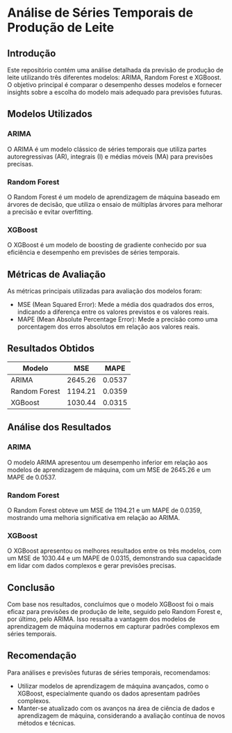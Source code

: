 # Análise de Séries Temporais de Produção de Leite

## Introdução
Este repositório contém uma análise detalhada da previsão de produção de leite utilizando três diferentes modelos: ARIMA, Random Forest e XGBoost. O objetivo principal é comparar o desempenho desses modelos e fornecer insights sobre a escolha do modelo mais adequado para previsões futuras.

## Modelos Utilizados
### ARIMA
O ARIMA é um modelo clássico de séries temporais que utiliza partes autoregressivas (AR), integrais (I) e médias móveis (MA) para previsões precisas.

### Random Forest
O Random Forest é um modelo de aprendizagem de máquina baseado em árvores de decisão, que utiliza o ensaio de múltiplas árvores para melhorar a precisão e evitar overfitting.

### XGBoost
O XGBoost é um modelo de boosting de gradiente conhecido por sua eficiência e desempenho em previsões de séries temporais.

## Métricas de Avaliação
As métricas principais utilizadas para avaliação dos modelos foram:
- MSE (Mean Squared Error): Mede a média dos quadrados dos erros, indicando a diferença entre os valores previstos e os valores reais.
- MAPE (Mean Absolute Percentage Error): Mede a precisão como uma porcentagem dos erros absolutos em relação aos valores reais.

## Resultados Obtidos
| Modelo        | MSE     | MAPE   |
|---------------|---------|--------|
| ARIMA         | 2645.26 | 0.0537 |
| Random Forest | 1194.21 | 0.0359 |
| XGBoost       | 1030.44 | 0.0315 |

## Análise dos Resultados
### ARIMA
O modelo ARIMA apresentou um desempenho inferior em relação aos modelos de aprendizagem de máquina, com um MSE de 2645.26 e um MAPE de 0.0537.

### Random Forest
O Random Forest obteve um MSE de 1194.21 e um MAPE de 0.0359, mostrando uma melhoria significativa em relação ao ARIMA.

### XGBoost
O XGBoost apresentou os melhores resultados entre os três modelos, com um MSE de 1030.44 e um MAPE de 0.0315, demonstrando sua capacidade em lidar com dados complexos e gerar previsões precisas.

## Conclusão
Com base nos resultados, concluímos que o modelo XGBoost foi o mais eficaz para previsões de produção de leite, seguido pelo Random Forest e, por último, pelo ARIMA. Isso ressalta a vantagem dos modelos de aprendizagem de máquina modernos em capturar padrões complexos em séries temporais.

## Recomendação
Para análises e previsões futuras de séries temporais, recomendamos:
- Utilizar modelos de aprendizagem de máquina avançados, como o XGBoost, especialmente quando os dados apresentam padrões complexos.
- Manter-se atualizado com os avanços na área de ciência de dados e aprendizagem de máquina, considerando a avaliação contínua de novos métodos e técnicas.
